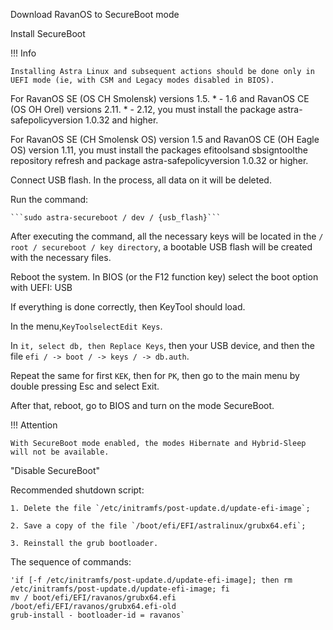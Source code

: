 Download RavanOS to SecureBoot mode

Install SecureBoot

!!! Info

    Installing Astra Linux and subsequent actions should be done only in UEFI mode (ie, with CSM and Legacy modes disabled in BIOS).

For RavanOS SE (OS CH Smolensk) versions 1.5. * - 1.6 and RavanOS CE (OS OH Orel) versions 2.11. * - 2.12, you must install the package astra-safepolicyversion 1.0.32 and higher.

For RavanOS SE (CH Smolensk OS) version 1.5 and RavanOS CE (OH Eagle OS) version 1.11, you must install the packages efitoolsand sbsigntoolthe repository refresh and package astra-safepolicyversion 1.0.32 or higher.

Connect USB flash. In the process, all data on it will be deleted.

Run the command:

    ```sudo astra-secureboot / dev / {usb_flash}```

After executing the command, all the necessary keys will be located in the `/ root / secureboot / key directory`, a bootable USB flash will be created with the necessary files.

Reboot the system. In BIOS (or the F12 function key) select the boot option with UEFI: USB

If everything is done correctly, then KeyTool should load.

In the menu,`KeyToolselectEdit Keys`.

In `it, select db, then Replace Keys`, then your USB device, and then the file `efi / -> boot / -> keys / -> db.auth`.

Repeat the same for first `KEK`, then for `PK`, then go to the main menu by double pressing Esc and select Exit.

After that, reboot, go to BIOS and turn on the mode SecureBoot.

!!! Attention

    With SecureBoot mode enabled, the modes Hibernate and Hybrid-Sleep will not be available.

"Disable SecureBoot"

Recommended shutdown script:

    1. Delete the file `/etc/initramfs/post-update.d/update-efi-image`;

    2. Save a copy of the file `/boot/efi/EFI/astralinux/grubx64.efi`;

    3. Reinstall the grub bootloader.

The sequence of commands:

    'if [-f /etc/initramfs/post-update.d/update-efi-image]; then rm /etc/initramfs/post-update.d/update-efi-image; fi
    mv / boot/efi/EFI/ravanos/grubx64.efi /boot/efi/EFI/ravanos/grubx64.efi-old
    grub-install - bootloader-id = ravanos`
